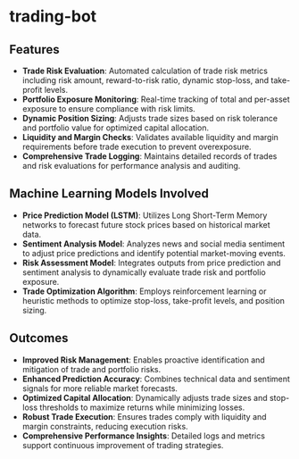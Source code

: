 # trading-bot
## Features

- **Trade Risk Evaluation**: Automated calculation of trade risk metrics including risk amount, reward-to-risk ratio, dynamic stop-loss, and take-profit levels.
- **Portfolio Exposure Monitoring**: Real-time tracking of total and per-asset exposure to ensure compliance with risk limits.
- **Dynamic Position Sizing**: Adjusts trade sizes based on risk tolerance and portfolio value for optimized capital allocation.
- **Liquidity and Margin Checks**: Validates available liquidity and margin requirements before trade execution to prevent overexposure.
- **Comprehensive Trade Logging**: Maintains detailed records of trades and risk evaluations for performance analysis and auditing.

## Machine Learning Models Involved

- **Price Prediction Model (LSTM)**: Utilizes Long Short-Term Memory networks to forecast future stock prices based on historical market data.
- **Sentiment Analysis Model**: Analyzes news and social media sentiment to adjust price predictions and identify potential market-moving events.
- **Risk Assessment Model**: Integrates outputs from price prediction and sentiment analysis to dynamically evaluate trade risk and portfolio exposure.
- **Trade Optimization Algorithm**: Employs reinforcement learning or heuristic methods to optimize stop-loss, take-profit levels, and position sizing.

## Outcomes

- **Improved Risk Management**: Enables proactive identification and mitigation of trade and portfolio risks.
- **Enhanced Prediction Accuracy**: Combines technical data and sentiment signals for more reliable market forecasts.
- **Optimized Capital Allocation**: Dynamically adjusts trade sizes and stop-loss thresholds to maximize returns while minimizing losses.
- **Robust Trade Execution**: Ensures trades comply with liquidity and margin constraints, reducing execution risks.
- **Comprehensive Performance Insights**: Detailed logs and metrics support continuous improvement of trading strategies.

